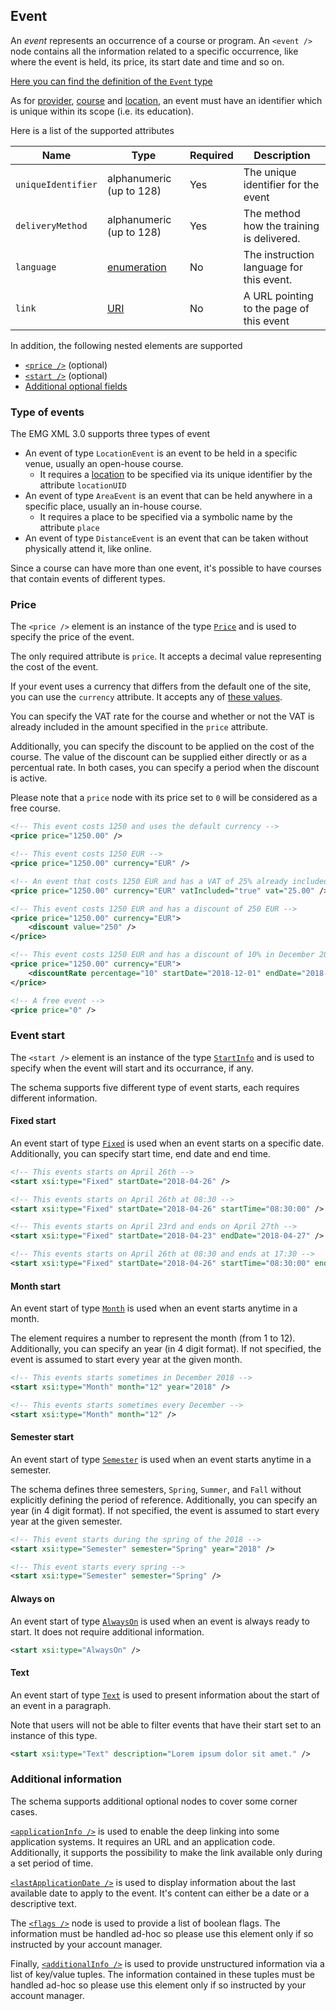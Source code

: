 ## Event

An _event_ represents an occurrence of a course or program.
An `<event />` node contains all the information related to a specific occurrence, like where the event is held, its price, its start date and time and so on.

[Here you can find the definition of the `Event` type](../../schemas/3.0/event.xsd)

As for [provider](provider.md), [course](course.md) and [location](location.md), an event must have an identifier which is unique within its scope (i.e. its education).

Here is a list of the supported attributes

|Name|Type|Required|Description|
|-|-|-|-|
|`uniqueIdentifier`|alphanumeric (up to 128)|Yes|The unique identifier for the event|
|`deliveryMethod`|alphanumeric (up to 128)|Yes|The method how the training is delivered.|
|`language`|[enumeration](../../schemas/3.0/language.xsd)|No|The instruction language for this event.|
|`link`|[URI](http://www.datypic.com/sc/xsd/t-xsd_anyURI.html)|No|A URL pointing to the page of this event|

In addition, the following nested elements are supported

* [`<price />`](#price) (optional)
* [`<start />`](#event-start) (optional)
* [Additional optional fields](#additional-information)

### Type of events

The EMG XML 3.0 supports three types of event
* An event of type `LocationEvent` is an event to be held in a specific venue, usually an open-house course.
  - It requires a [location](location.md) to be specified via its unique identifier by the attribute `locationUID`
* An event of type `AreaEvent` is an event that can be held anywhere in a specific place, usually an in-house course.
  - It requires a place to be specified via a symbolic name by the attribute `place`
* An event of type `DistanceEvent` is an event that can be taken without physically attend it, like online.

Since a course can have more than one event, it's possible to have courses that contain events of different types.

### Price

The `<price />` element is an instance of the type [`Price`](../../schemas/3.0/event.xsd#L136-L171) and is used to specify the price of the event.

The only required attribute is `price`. It accepts a decimal value representing the cost of the event.

If your event uses a currency that differs from the default one of the site, you can use the `currency` attribute. It accepts any of [these values](../../schemas/3.0/currency.xsd).

You can specify the VAT rate for the course and whether or not the VAT is already included in the amount specified in the `price` attribute.

Additionally, you can specify the discount to be applied on the cost of the course. 
The value of the discount can be supplied either directly or as a percentual rate. In both cases, you can specify a period when the discount is active.

Please note that a `price` node with its price set to `0` will be considered as a free course.

```xml
<!-- This event costs 1250 and uses the default currency --> 
<price price="1250.00" />

<!-- This event costs 1250 EUR --> 
<price price="1250.00" currency="EUR" />

<!-- An event that costs 1250 EUR and has a VAT of 25% already included --> 
<price price="1250.00" currency="EUR" vatIncluded="true" vat="25.00" />

<!-- This event costs 1250 EUR and has a discount of 250 EUR -->
<price price="1250.00" currency="EUR">
    <discount value="250" />
</price>

<!-- This event costs 1250 EUR and has a discount of 10% in December 2018 -->
<price price="1250.00" currency="EUR">
    <discountRate percentage="10" startDate="2018-12-01" endDate="2018-12-31" />
</price>

<!-- A free event -->
<price price="0" />
```

### Event start

The `<start />` element is an instance of the type [`StartInfo`](../../schemas/3.0/event-start-info.xsd) and is used to specify when the event will start and its occurrance, if any.

The schema supports five different type of event starts, each requires different information.

#### Fixed start

An event start of type [`Fixed`](../../schemas/3.0/event-start-info.xsd#L10-L19) is used when an event starts on a specific date.
Additionally, you can specify start time, end date and end time.

```xml
<!-- This events starts on April 26th -->
<start xsi:type="Fixed" startDate="2018-04-26" />

<!-- This events starts on April 26th at 08:30 -->
<start xsi:type="Fixed" startDate="2018-04-26" startTime="08:30:00" />

<!-- This events starts on April 23rd and ends on April 27th -->
<start xsi:type="Fixed" startDate="2018-04-23" endDate="2018-04-27" />

<!-- This events starts on April 26th at 08:30 and ends at 17:30 -->
<start xsi:type="Fixed" startDate="2018-04-26" startTime="08:30:00" endTime="17:30:00" />
```

#### Month start

An event start of type [`Month`](../../schemas/3.0/event-start-info.xsd#L21-L35) is used when an event starts anytime in a month.

The element requires a number to represent the month (from 1 to 12).
Additionally, you can specify an year (in 4 digit format). If not specified, the event is assumed to start every year at the given month.

```xml
<!-- This events starts sometimes in December 2018 -->
<start xsi:type="Month" month="12" year="2018" />

<!-- This events starts sometimes every December -->
<start xsi:type="Month" month="12" />

```

#### Semester start

An event start of type [`Semester`](../../schemas/3.0/event-start-info.xsd#L37-L52) is used when an event starts anytime in a semester.

The schema defines three semesters, `Spring`, `Summer`, and `Fall` without explicitly defining the period of reference.
Additionally, you can specify an year (in 4 digit format). If not specified, the event is assumed to start every year at the given semester.

```xml
<!-- This event starts during the spring of the 2018 -->
<start xsi:type="Semester" semester="Spring" year="2018" />

<!-- This event starts every spring -->
<start xsi:type="Semester" semester="Spring" />
```

#### Always on

An event start of type [`AlwaysOn`](../../schemas/3.0/event-start-info.xsd#L54-L58) is used when an event is always ready to start. It does not require additional information.

```xml
<start xsi:type="AlwaysOn" />
```

#### Text

An event start of type [`Text`](../../schemas/3.0/event-start-info.xsd#L60-L66) is used to present information about the start of an event in a paragraph.

Note that users will not be able to filter events that have their start set to an instance of this type.

```xml
<start xsi:type="Text" description="Lorem ipsum dolor sit amet." />
```

### Additional information

The schema supports additional optional nodes to cover some corner cases.

[`<applicationInfo />`](../../schemas/3.0/event.xsd#L173-L190) is used to enable the deep linking into some application systems. It requires an URL and an application code. Additionally, it supports the possibility to make the link available only during a set period of time.

[`<lastApplicationDate />`](../../schemas/3.0/event.xsd#L27-L34) is used to display information about the last available date to apply to the event. It's content can either be a date or a descriptive text.

The [`<flags />`](../../schemas/3.0/event.xsd#L118-L134) node is used to provide a list of boolean flags. The information must be handled ad-hoc so please use this element only if so instructed by your account manager.

Finally, [`<additionalInfo />`](../../schemas/3.0/event.xsd#L98-L116) is used to provide unstructured information via a list of key/value tuples. The information contained in these tuples must be handled ad-hoc so please use this element only if so instructed by your account manager.
